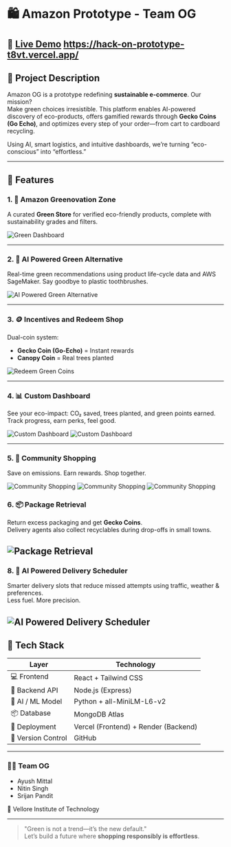 # 🛍️ Amazon Prototype - Team OG

## 🔗 **[Live Demo](#)** https://hack-on-prototype-t8vt.vercel.app/

## 🌱 Project Description

Amazon OG is a prototype redefining **sustainable e-commerce**. Our mission?  
Make green choices irresistible. This platform enables AI-powered discovery of eco-products, offers gamified rewards through **Gecko Coins (Go Echo)**, and optimizes every step of your order—from cart to cardboard recycling.

Using AI, smart logistics, and intuitive dashboards, we’re turning “eco-conscious” into “effortless.”

---

## 🚀 Features

### 1. 🌿 Amazon Greenovation Zone

A curated **Green Store** for verified eco-friendly products, complete with sustainability grades and filters.

![Green Dashboard](./frontend/public/screenshots/image1.png)

---

### 2. 🧠 AI Powered Green Alternative

Real-time green recommendations using product life-cycle data and AWS SageMaker. Say goodbye to plastic toothbrushes.

![AI Powered Green Alternative](./frontend/public/screenshots/image2.png)

---

### 3. 🪙 Incentives and Redeem Shop

Dual-coin system:

- **Gecko Coin (Go-Echo)** = Instant rewards
- **Canopy Coin** = Real trees planted

![Redeem Green Coins](./frontend/public/screenshots/image3.png)

---

### 4. 📊 Custom Dashboard

See your eco-impact: CO₂ saved, trees planted, and green points earned. Track progress, earn perks, feel good.

![Custom Dashboard](./frontend/public/screenshots/image4.png)
![Custom Dashboard](./frontend/public/screenshots/image5.png)

---

### 5. 👥 Community Shopping

Save on emissions. Earn rewards. Shop together.

![Community Shopping](./frontend/public/screenshots/image6.png)
![Community Shopping](./frontend/public/screenshots/image7.png)
![Community Shopping](./frontend/public/screenshots/image8.png)

### 6. 📦 Package Retrieval

Return excess packaging and get **Gecko Coins**.  
Delivery agents also collect recyclables during drop-offs in small towns.

## ![Package Retrieval](./frontend/public/screenshots/image10.png)

### 8. 📍 AI Powered Delivery Scheduler

Smarter delivery slots that reduce missed attempts using traffic, weather & preferences.  
Less fuel. More precision.

## ![AI Powered Delivery Scheduler](./frontend/public/screenshots/image9.png)

## 🧰 Tech Stack

| Layer              | Technology                           |
| ------------------ | ------------------------------------ |
| 💻 Frontend        | React + Tailwind CSS                 |
| 🔄 Backend API     | Node.js (Express)                    |
| 🧠 AI / ML Model   | Python + all-MiniLM-L6-v2            |
| 📦 Database        | MongoDB Atlas                        |
| 🚀 Deployment      | Vercel (Frontend) + Render (Backend) |
| 🧩 Version Control | GitHub                               |

---

### 👨‍💻 Team OG

- Ayush Mittal
- Nitin Singh
- Srijan Pandit

🏫 Vellore Institute of Technology

---

> "Green is not a trend—it’s the new default."  
> Let’s build a future where **shopping responsibly is effortless**.
